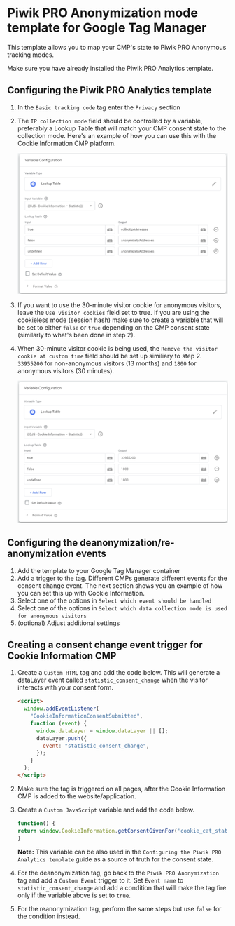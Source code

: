 # Piwik PRO Anonymization mode template for Google Tag Manager

This template allows you to map your CMP's state to Piwik PRO Anonymous tracking modes.

Make sure you have already installed the Piwik PRO Analytics template.

## Configuring the Piwik PRO Analytics template

1. In the `Basic tracking code` tag enter the `Privacy` section
2. The `IP collection mode` field should be controlled by a variable, preferably a Lookup Table that will match your CMP consent state to the collection mode.
   Here's an example of how you can use this with the Cookie Information CMP platform.

   ![IP collection variable](static/ipcollection.png)

3. If you want to use the 30-minute visitor cookie for anonymous visitors, leave the `Use visitor cookies` field set to true. If you are using the cookieless mode (session hash) make sure to create a variable that will be set to either `false` or `true` depending on the CMP consent state (similarly to what's been done in step 2).
4. When 30-minute visitor cookie is being used, the `Remove the visitor cookie at custom time` field should be set up similiary to step 2. `33955200` for non-anonymous visitors (13 months) and `1800` for anonymous visitors (30 minutes).

   ![IP collection variable](static/cookielifespan.png)

## Configuring the deanonymization/re-anonymization events

1. Add the template to your Google Tag Manager container
2. Add a trigger to the tag. Different CMPs generate different events for the consent change event. The next section shows you an example of how you can set this up with Cookie Information.
3. Select one of the options in `Select which event should be handled`
4. Select one of the options in `Select which data collection mode is used for anonymous visitors`
5. (optional) Adjust additional settings

## Creating a consent change event trigger for Cookie Information CMP

1. Create a `Custom HTML` tag and add the code below. This will generate a dataLayer event called `statistic_consent_change` when the visitor interacts with your consent form.

   ```html
   <script>
     window.addEventListener(
       "CookieInformationConsentSubmitted",
       function (event) {
         window.dataLayer = window.dataLayer || [];
         dataLayer.push({
           event: "statistic_consent_change",
         });
       }
     );
   </script>
   ```

2. Make sure the tag is triggered on all pages, after the Cookie Information CMP is added to the website/application.
3. Create a `Custom JavaScript` variable and add the code below.

   ```javascript
   function() {
   return window.CookieInformation.getConsentGivenFor('cookie_cat_statistic');
   }
   ```

   **Note:** This variable can be also used in the `Configuring the Piwik PRO Analytics template` guide as a source of truth for the consent state.

4. For the deanonymization tag, go back to the `Piwik PRO Anonymization` tag and add a `Custom Event` trigger to it. Set `Event name` to `statistic_consent_change` and add a condition that will make the tag fire only if the variable above is set to `true`.
5. For the reanonymization tag, perform the same steps but use `false` for the condition instead.
